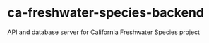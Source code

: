 ca-freshwater-species-backend
=============================

API and database server for California Freshwater Species project
